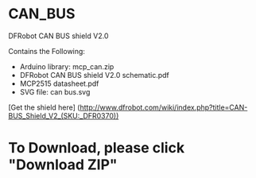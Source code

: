 # CAN_BUS
DFRobot CAN BUS shield V2.0

Contains the Following:

* Arduino library: mcp_can.zip
* DFRobot CAN BUS shield V2.0 schematic.pdf
* MCP2515 datasheet.pdf
* SVG file: can bus.svg


[Get the shield here] (http://www.dfrobot.com/wiki/index.php?title=CAN-BUS_Shield_V2_(SKU:_DFR0370))

# To Download, please click "Download ZIP"
